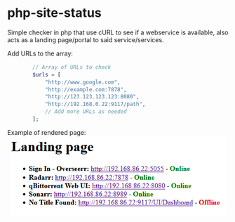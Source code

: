 # php-site-status

Simple checker in php that use cURL to see if a webservice is available, also acts as a landing page/portal to said service/services.

Add URLs to the array:

```php
        // Array of URLs to check
        $urls = [
            "http://www.google.com",
            "http://example.com:7878",
            "http://123.123.123.123:8080",
            "http://192.168.0.22:9117/path",
            // Add more URLs as needed
        ];
```

Example of rendered page:
<img style="display: block; margin: auto;" alt="Landing page example" src="img/image.png"/>
